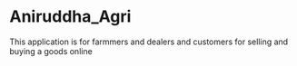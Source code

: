 # Aniruddha_Agri
This application is for farmmers and dealers and customers for selling and buying a goods online 
